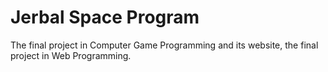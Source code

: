 Jerbal Space Program
==================

The final project in Computer Game Programming and its website, the final project in Web Programming.
